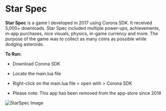 # Star Spec

**Star Spec** is a game I developed in 2017 using Corona SDK. It received 5,000+ downloads. Star Spec included multiple power-ups, achievements, in-app purchases, nice visuals, physics, in-game currency and more. The purpose of the game was to collect as many coins as possible while dodging asteroids.

**To Run:**
- Download Corona SDK
- Locate the main.lua file
- Right-click on the main.lua file > open with > Corona SDK

- Please note: This app has been removed from the app-store since 2018

![StarSpec Image](https://i.ibb.co/kG1dpZG/image.png)
